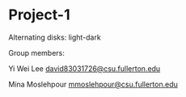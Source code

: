 # Project-1
Alternating disks: light-dark

Group members:

Yi Wei Lee david83031726@csu.fullerton.edu

Mina Moslehpour mmoslehpour@csu.fullerton.edu


